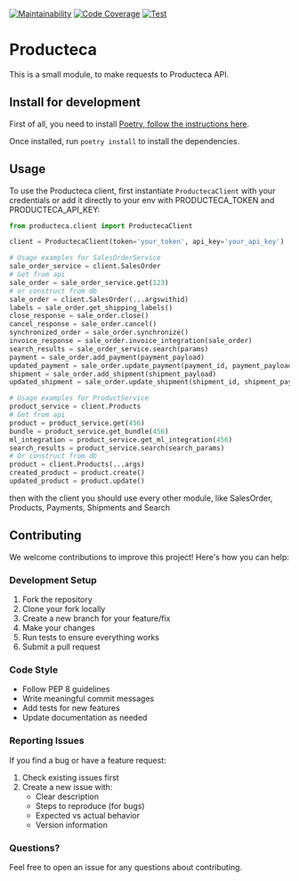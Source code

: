[![Maintainability](https://qlty.sh/badges/950972cf-31e6-47cb-ab37-0ad0565c3a59/maintainability.svg)](https://qlty.sh/gh/ChromaAgency/projects/producteca_python)
[![Code Coverage](https://qlty.sh/badges/950972cf-31e6-47cb-ab37-0ad0565c3a59/test_coverage.svg)](https://qlty.sh/gh/ChromaAgency/projects/producteca_python)
[![Test](https://github.com/ChromaAgency/producteca_python/actions/workflows/ci-cd.yml/badge.svg?branch=main)](https://github.com/ChromaAgency/producteca_python/actions/workflows/ci-cd.yml)

# Producteca

This is a small module, to make requests to Producteca API. 

## Install for development

First of all, you need to install [Poetry, follow the instructions here](https://python-poetry.org/docs/#installation).

Once installed, run `poetry install` to install the dependencies.

## Usage

To use the Producteca client, first instantiate `ProductecaClient` with your credentials or add it directly to your env with PRODUCTECA_TOKEN and PRODUCTECA_API_KEY:

```python
from producteca.client import ProductecaClient

client = ProductecaClient(token='your_token', api_key='your_api_key')

# Usage examples for SalesOrderService
sale_order_service = client.SalesOrder
# Get from api
sale_order = sale_order_service.get(123)
# or construct from db
sale_order = client.SalesOrder(...argswithid)
labels = sale_order.get_shipping_labels()
close_response = sale_order.close()
cancel_response = sale_order.cancel()
synchronized_order = sale_order.synchronize()
invoice_response = sale_order.invoice_integration(sale_order)
search_results = sale_order_service.search(params)
payment = sale_order.add_payment(payment_payload)
updated_payment = sale_order.update_payment(payment_id, payment_payload)
shipment = sale_order.add_shipment(shipment_payload)
updated_shipment = sale_order.update_shipment(shipment_id, shipment_payload)

# Usage examples for ProductService
product_service = client.Products
# Get from api
product = product_service.get(456)
bundle = product_service.get_bundle(456)
ml_integration = product_service.get_ml_integration(456)
search_results = product_service.search(search_params)
# Or construct from db
product = client.Products(...args)
created_product = product.create()
updated_product = product.update()
```

then with the client you should use every other module, like SalesOrder, Products, Payments, Shipments and Search


## Contributing

We welcome contributions to improve this project! Here's how you can help:

### Development Setup

1. Fork the repository
2. Clone your fork locally
3. Create a new branch for your feature/fix
4. Make your changes
5. Run tests to ensure everything works
6. Submit a pull request

### Code Style

- Follow PEP 8 guidelines
- Write meaningful commit messages
- Add tests for new features
- Update documentation as needed

### Reporting Issues

If you find a bug or have a feature request:

1. Check existing issues first
2. Create a new issue with:
   - Clear description
   - Steps to reproduce (for bugs)
   - Expected vs actual behavior
   - Version information

### Questions?

Feel free to open an issue for any questions about contributing.

